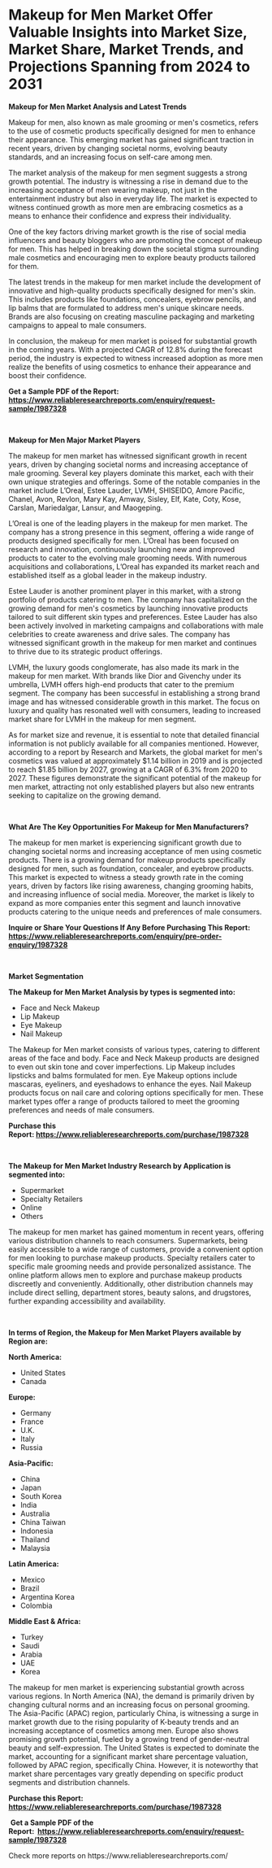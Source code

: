 <p><h1>Makeup for Men Market Offer Valuable Insights into Market Size, Market Share, Market Trends, and Projections Spanning from 2024 to 2031</h1></p><p><strong>Makeup for Men Market Analysis and Latest Trends</strong></p>
<p><p>Makeup for men, also known as male grooming or men's cosmetics, refers to the use of cosmetic products specifically designed for men to enhance their appearance. This emerging market has gained significant traction in recent years, driven by changing societal norms, evolving beauty standards, and an increasing focus on self-care among men.</p><p>The market analysis of the makeup for men segment suggests a strong growth potential. The industry is witnessing a rise in demand due to the increasing acceptance of men wearing makeup, not just in the entertainment industry but also in everyday life. The market is expected to witness continued growth as more men are embracing cosmetics as a means to enhance their confidence and express their individuality.</p><p>One of the key factors driving market growth is the rise of social media influencers and beauty bloggers who are promoting the concept of makeup for men. This has helped in breaking down the societal stigma surrounding male cosmetics and encouraging men to explore beauty products tailored for them.</p><p>The latest trends in the makeup for men market include the development of innovative and high-quality products specifically designed for men's skin. This includes products like foundations, concealers, eyebrow pencils, and lip balms that are formulated to address men's unique skincare needs. Brands are also focusing on creating masculine packaging and marketing campaigns to appeal to male consumers.</p><p>In conclusion, the makeup for men market is poised for substantial growth in the coming years. With a projected CAGR of 12.8% during the forecast period, the industry is expected to witness increased adoption as more men realize the benefits of using cosmetics to enhance their appearance and boost their confidence.</p></p>
<p><strong>Get a Sample PDF of the Report:&nbsp; <a href="https://www.reliableresearchreports.com/enquiry/request-sample/1987328">https://www.reliableresearchreports.com/enquiry/request-sample/1987328</a></strong></p>
<p>&nbsp;</p>
<p><strong>Makeup for Men Major Market Players</strong></p>
<p><p>The makeup for men market has witnessed significant growth in recent years, driven by changing societal norms and increasing acceptance of male grooming. Several key players dominate this market, each with their own unique strategies and offerings. Some of the notable companies in the market include L’Oreal, Estee Lauder, LVMH, SHISEIDO, Amore Pacific, Chanel, Avon, Revlon, Mary Kay, Amway, Sisley, Elf, Kate, Coty, Kose, Carslan, Mariedalgar, Lansur, and Maogeping.</p><p>L’Oreal is one of the leading players in the makeup for men market. The company has a strong presence in this segment, offering a wide range of products designed specifically for men. L’Oreal has been focused on research and innovation, continuously launching new and improved products to cater to the evolving male grooming needs. With numerous acquisitions and collaborations, L’Oreal has expanded its market reach and established itself as a global leader in the makeup industry.</p><p>Estee Lauder is another prominent player in this market, with a strong portfolio of products catering to men. The company has capitalized on the growing demand for men's cosmetics by launching innovative products tailored to suit different skin types and preferences. Estee Lauder has also been actively involved in marketing campaigns and collaborations with male celebrities to create awareness and drive sales. The company has witnessed significant growth in the makeup for men market and continues to thrive due to its strategic product offerings.</p><p>LVMH, the luxury goods conglomerate, has also made its mark in the makeup for men market. With brands like Dior and Givenchy under its umbrella, LVMH offers high-end products that cater to the premium segment. The company has been successful in establishing a strong brand image and has witnessed considerable growth in this market. The focus on luxury and quality has resonated well with consumers, leading to increased market share for LVMH in the makeup for men segment.</p><p>As for market size and revenue, it is essential to note that detailed financial information is not publicly available for all companies mentioned. However, according to a report by Research and Markets, the global market for men's cosmetics was valued at approximately $1.14 billion in 2019 and is projected to reach $1.85 billion by 2027, growing at a CAGR of 6.3% from 2020 to 2027. These figures demonstrate the significant potential of the makeup for men market, attracting not only established players but also new entrants seeking to capitalize on the growing demand.</p></p>
<p>&nbsp;</p>
<p><strong>What Are The Key Opportunities For Makeup for Men Manufacturers?</strong></p>
<p><p>The makeup for men market is experiencing significant growth due to changing societal norms and increasing acceptance of men using cosmetic products. There is a growing demand for makeup products specifically designed for men, such as foundation, concealer, and eyebrow products. This market is expected to witness a steady growth rate in the coming years, driven by factors like rising awareness, changing grooming habits, and increasing influence of social media. Moreover, the market is likely to expand as more companies enter this segment and launch innovative products catering to the unique needs and preferences of male consumers.</p></p>
<p><strong>Inquire or Share Your Questions If Any Before Purchasing This Report: <a href="https://www.reliableresearchreports.com/enquiry/pre-order-enquiry/1987328">https://www.reliableresearchreports.com/enquiry/pre-order-enquiry/1987328</a></strong></p>
<p>&nbsp;</p>
<p><strong>Market Segmentation</strong></p>
<p><strong>The Makeup for Men Market Analysis by types is segmented into:</strong></p>
<p><ul><li>Face and Neck Makeup</li><li>Lip Makeup</li><li>Eye Makeup</li><li>Nail Makeup</li></ul></p>
<p><p>The Makeup for Men market consists of various types, catering to different areas of the face and body. Face and Neck Makeup products are designed to even out skin tone and cover imperfections. Lip Makeup includes lipsticks and balms formulated for men. Eye Makeup options include mascaras, eyeliners, and eyeshadows to enhance the eyes. Nail Makeup products focus on nail care and coloring options specifically for men. These market types offer a range of products tailored to meet the grooming preferences and needs of male consumers.</p></p>
<p><strong>Purchase this Report:&nbsp;<a href="https://www.reliableresearchreports.com/purchase/1987328">https://www.reliableresearchreports.com/purchase/1987328</a></strong></p>
<p>&nbsp;</p>
<p><strong>The Makeup for Men Market Industry Research by Application is segmented into:</strong></p>
<p><ul><li>Supermarket</li><li>Specialty Retailers</li><li>Online</li><li>Others</li></ul></p>
<p><p>The makeup for men market has gained momentum in recent years, offering various distribution channels to reach consumers. Supermarkets, being easily accessible to a wide range of customers, provide a convenient option for men looking to purchase makeup products. Specialty retailers cater to specific male grooming needs and provide personalized assistance. The online platform allows men to explore and purchase makeup products discreetly and conveniently. Additionally, other distribution channels may include direct selling, department stores, beauty salons, and drugstores, further expanding accessibility and availability.</p></p>
<p>&nbsp;</p>
<p><strong>In terms of Region, the Makeup for Men Market Players available by Region are:</strong></p>
<p>
    <p> <strong> North America: </strong>
        <ul>
            <li>United States</li>
            <li>Canada</li>
        </ul>
        </p> 
    <p> <strong> Europe: </strong>
        <ul>
            <li>Germany</li>
            <li>France</li>
            <li>U.K.</li>
            <li>Italy</li>
            <li>Russia</li>
        </ul>
        </p> 
    <p> <strong> Asia-Pacific: </strong>
        <ul>
            <li>China</li>
            <li>Japan</li>
            <li>South Korea</li>
            <li>India</li>
            <li>Australia</li>
            <li>China Taiwan</li>
            <li>Indonesia</li>
            <li>Thailand</li>
            <li>Malaysia</li>
        </ul>
        </p> 
    <p> <strong> Latin America: </strong>
        <ul>
            <li>Mexico</li>
            <li>Brazil</li>
            <li>Argentina Korea</li>
            <li>Colombia</li>
        </ul>
        </p> 
    <p> <strong> Middle East & Africa: </strong>
        <ul>
            <li>Turkey</li>
            <li>Saudi</li>
            <li>Arabia</li>
            <li>UAE</li>
            <li>Korea</li>
        </ul>
    </p>
    </p>
<p><p>The makeup for men market is experiencing substantial growth across various regions. In North America (NA), the demand is primarily driven by changing cultural norms and an increasing focus on personal grooming. The Asia-Pacific (APAC) region, particularly China, is witnessing a surge in market growth due to the rising popularity of K-beauty trends and an increasing acceptance of cosmetics among men. Europe also shows promising growth potential, fueled by a growing trend of gender-neutral beauty and self-expression. The United States is expected to dominate the market, accounting for a significant market share percentage valuation, followed by APAC region, specifically China. However, it is noteworthy that market share percentages vary greatly depending on specific product segments and distribution channels.</p></p>
<p><strong>Purchase this Report: <a href="https://www.reliableresearchreports.com/purchase/1987328">https://www.reliableresearchreports.com/purchase/1987328</a></strong></p>
<p>&nbsp;<strong>Get a Sample PDF of the Report:&nbsp;&nbsp;<a href="https://www.reliableresearchreports.com/enquiry/request-sample/1987328">https://www.reliableresearchreports.com/enquiry/request-sample/1987328</a></strong></p>
<p><strong></strong></p>
<p>Check more reports on https://www.reliableresearchreports.com/</p>